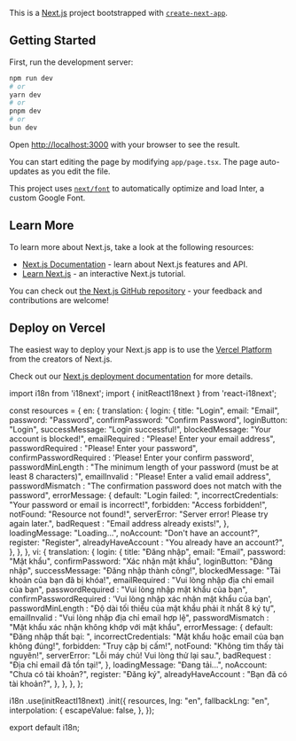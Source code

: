 This is a [Next.js](https://nextjs.org/) project bootstrapped with [`create-next-app`](https://github.com/vercel/next.js/tree/canary/packages/create-next-app).

## Getting Started

First, run the development server:

```bash
npm run dev
# or
yarn dev
# or
pnpm dev
# or
bun dev
```

Open [http://localhost:3000](http://localhost:3000) with your browser to see the result.

You can start editing the page by modifying `app/page.tsx`. The page auto-updates as you edit the file.

This project uses [`next/font`](https://nextjs.org/docs/basic-features/font-optimization) to automatically optimize and load Inter, a custom Google Font.

## Learn More

To learn more about Next.js, take a look at the following resources:

- [Next.js Documentation](https://nextjs.org/docs) - learn about Next.js features and API.
- [Learn Next.js](https://nextjs.org/learn) - an interactive Next.js tutorial.

You can check out [the Next.js GitHub repository](https://github.com/vercel/next.js/) - your feedback and contributions are welcome!

## Deploy on Vercel

The easiest way to deploy your Next.js app is to use the [Vercel Platform](https://vercel.com/new?utm_medium=default-template&filter=next.js&utm_source=create-next-app&utm_campaign=create-next-app-readme) from the creators of Next.js.

Check out our [Next.js deployment documentation](https://nextjs.org/docs/deployment) for more details.

import i18n from 'i18next';
import { initReactI18next } from 'react-i18next';

const resources = {
  en: {
    translation: {
      login: {
        title: "Login",
        email: "Email",
        password: "Password",
        confirmPassword: "Confirm Password",
        loginButton: "Login",
        successMessage: "Login successful!",
        blockedMessage: "Your account is blocked!",
        emailRequired : "Please! Enter your email address",
        passwordRequired : "Please! Enter your password",
        confirmPasswordRequired : 'Please! Enter your confirm password',
        passwordMinLength : "The minimum length of your password (must be at least 8 characters)",
        emailInvalid : "Please! Enter a valid email address",
        passwordMismatch : "The confirmation password does not match with the password",
        errorMessage: {
          default: "Login failed: ",
          incorrectCredentials: "Your password or email is incorrect!",
          forbidden: "Access forbidden!",
          notFound: "Resource not found!",
          serverError: "Server error! Please try again later.",
          badRequest : "Email address already exists!",
        },
        loadingMessage: "Loading...",
        noAccount: "Don't have an account?",
        register: "Register",
        alreadyHaveAccount : "You already have an account?",
      },
    },
  },
  vi: {
    translation: {
      login: {
        title: "Đăng nhập",
        email: "Email",
        password: "Mật khẩu",
        confirmPassword: "Xác nhận mật khẩu",
        loginButton: "Đăng nhập",
        successMessage: "Đăng nhập thành công!",
        blockedMessage: "Tài khoản của bạn đã bị khóa!",
        emailRequired : "Vui lòng nhập địa chỉ email của bạn",
        passwordRequired : "Vui lòng nhập mật khẩu của bạn",
        confirmPasswordRequired : 'Vui lòng nhập xác nhận mật khẩu của bạn',
        passwordMinLength : "Độ dài tối thiểu của mật khẩu phải ít nhất 8 ký tự",
        emailInvalid : "Vui lòng nhập địa chỉ email hợp lệ",
        passwordMismatch : "Mật khẩu xác nhận không khớp với mật khẩu",
        errorMessage: {
          default: "Đăng nhập thất bại: ",
          incorrectCredentials: "Mật khẩu hoặc email của bạn không đúng!",
          forbidden: "Truy cập bị cấm!",
          notFound: "Không tìm thấy tài nguyên!",
          serverError: "Lỗi máy chủ! Vui lòng thử lại sau.",
          badRequest : "Địa chỉ email đã tồn tại!",
        },
        loadingMessage: "Đang tải...",
        noAccount: "Chưa có tài khoản?",
        register: "Đăng ký",
        alreadyHaveAccount : "Bạn đã có tài khoản?",
      },
    },
  },
};

i18n
  .use(initReactI18next)
  .init({
    resources,
    lng: "en",
    fallbackLng: "en",
    interpolation: {
      escapeValue: false,
    },
  });

export default i18n;

